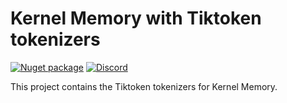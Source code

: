 # Kernel Memory with Tiktoken tokenizers

[![Nuget package](https://img.shields.io/nuget/v/Microsoft.KernelMemory.AI.Tiktoken)](https://www.nuget.org/packages/Microsoft.KernelMemory.AI.Tiktoken/)
[![Discord](https://img.shields.io/discord/1063152441819942922?label=Discord&logo=discord&logoColor=white&color=d82679)](https://aka.ms/KMdiscord)

This project contains the Tiktoken tokenizers for Kernel Memory.
